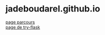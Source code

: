 # jadeboudarel.github.io
<span style="color: #FF69B4;">[page parcours](https://jadeboudarel.github.io/visu-velo/static/parcours.html)</span>  
<span style="color: #FF69B4;">[page de try-flask](https://github.com/jadeBoudarel/try-flask)</span>
